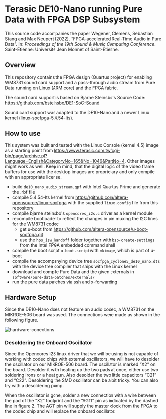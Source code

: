 # Terasic DE10-Nano running Pure Data with FPGA DSP Subsystem

This source code accompanies the paper Wegener, Clemens, Sebastian Stang and Max Neupert (2022). “FPGA-accelerated Real-Time Audio in Pure Data”. In: *Proceedings of the 19th Sound & Music Computing Conference*. Saint-Étienne: Université Jean Monnet of Saint-Étienne.

## Overview

This repository contains the FPGA design (Quartus project) for enabling WM8731 sound card support and a pass-through audio stream from Pure Data running on Linux (ARM core) and the FPGA fabric. 

The sound card support is based on Bjarne Steinsbo's Source Code:
https://github.com/bsteinsbo/DE1-SoC-Sound

Sound card support was adapted to the DE10-Nano and a newer Linux kernel (linux-socfpga-5.4.54-lts). 

## How to use

This system was built and tested with the Linux Console (kernel 4.5) image as a starting point from https://www.terasic.com.tw/cgi-bin/page/archive.pl?Language=English&CategoryNo=165&No=1046&PartNo=4. Other images might work as well. Keep in mind, that the digital logic of the video frame buffers for use with the desktop images are proprietary and only compile with an appropriate license.

- build `de10_nano_audio_stream.qpf` with Intel Quartus Prime and generate the .rbf file
- compile 5.4.54-lts kernel from https://github.com/altera-opensource/linux-socfpga  with the supplied `linux.config` file from this repository
- compile bjarne steinsbo's `opencores_i2s.c` driver as a kernel module
- recompile bootloader to reflect the changes in pin muxing the I2C lines for the WM8731 codec
  - get u-boot from https://github.com/altera-opensource/u-boot-socfpga.git
  - use the `hps_isw_handoff` folder together with `bsp-create-settings` from the Intel FPGA embedded command shell
- compile the boot script `u-boot.script`with `mkimage`, which is part of u-boot
- compile the accompanying device tree `socfpga_cyclone5_de10_nano.dts` with the device tree compiler that ships with the Linux kernel
- download and compile Pure Data and the given externals in `software/pure-data-patches/externals/` 
- run the pure data patches via ssh and x-forwarding

## Hardware Setup

Since the DE10-Nano does not feature an audio codec, a WM8731 on the MIKROE-506 board was used. The connections were made as shown in the following figure.

![hardware-conections](https://github.com/clwe/SMC22-FPGA-accelerated-PD/hardware-conections.png)

### Desoldering the Onboard Oscillator

Since the Opencores I2S linux driver that we will be using is not capable of working with codec chips with external oscillators, we will have to desolder the oscillator on our MIKROE-506 board. The oscillator is marked “X2” on the board. Desolder it with heating up the two pads at once, either use two soldering irons or a heat gun. Also desolder the two little capacitors “C21” and “C22”. Desoldering the SMD oscillator can be a bit tricky. You can also try with a desoldering pump. 

When the oscillator is gone, solder a new connection with a wire between the pad of the “X2” footprint and the “AG11” pin as indicated by the dashed line in figure 2. The AG11 pin will supply the master clock from the FPGA to the codec chip and will replace the onboard oscillator.
